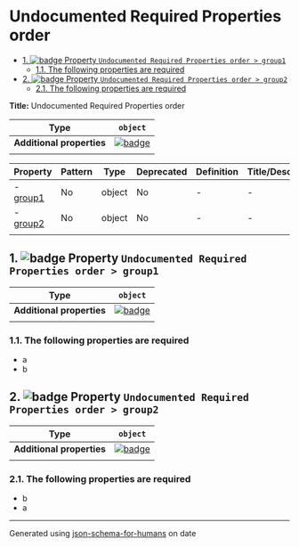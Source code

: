 # Undocumented Required Properties order

- [1. ![badge](https://img.shields.io/badge/Optional-yellow) Property `Undocumented Required Properties order > group1`](#group1)
  - [1.1. The following properties are required](#autogenerated_heading_2)
- [2. ![badge](https://img.shields.io/badge/Optional-yellow) Property `Undocumented Required Properties order > group2`](#group2)
  - [2.1. The following properties are required](#autogenerated_heading_3)

**Title:** Undocumented Required Properties order

| Type                      | `object`                                                                                                            |
| ------------------------- | ------------------------------------------------------------------------------------------------------------------- |
| **Additional properties** | [![badge](https://img.shields.io/badge/Any+type-allowed-green)](# "Additional Properties of any type are allowed.") |
|                           |                                                                                                                     |

| Property             | Pattern | Type   | Deprecated | Definition | Title/Description |
| -------------------- | ------- | ------ | ---------- | ---------- | ----------------- |
| - [group1](#group1 ) | No      | object | No         | -          | -                 |
| - [group2](#group2 ) | No      | object | No         | -          | -                 |
|                      |         |        |            |            |                   |

## <a name="group1"></a>1. ![badge](https://img.shields.io/badge/Optional-yellow) Property `Undocumented Required Properties order > group1`

| Type                      | `object`                                                                                                            |
| ------------------------- | ------------------------------------------------------------------------------------------------------------------- |
| **Additional properties** | [![badge](https://img.shields.io/badge/Any+type-allowed-green)](# "Additional Properties of any type are allowed.") |
|                           |                                                                                                                     |

### <a name="autogenerated_heading_2"></a>1.1. The following properties are required
* a
* b

## <a name="group2"></a>2. ![badge](https://img.shields.io/badge/Optional-yellow) Property `Undocumented Required Properties order > group2`

| Type                      | `object`                                                                                                            |
| ------------------------- | ------------------------------------------------------------------------------------------------------------------- |
| **Additional properties** | [![badge](https://img.shields.io/badge/Any+type-allowed-green)](# "Additional Properties of any type are allowed.") |
|                           |                                                                                                                     |

### <a name="autogenerated_heading_3"></a>2.1. The following properties are required
* b
* a

----------------------------------------------------------------------------------------------------------------------------
Generated using [json-schema-for-humans](https://github.com/coveooss/json-schema-for-humans) on date